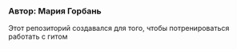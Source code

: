 ### Автор: Мария Горбань

Этот репозиторий создавался для того, чтобы потренироваться работать с гитом